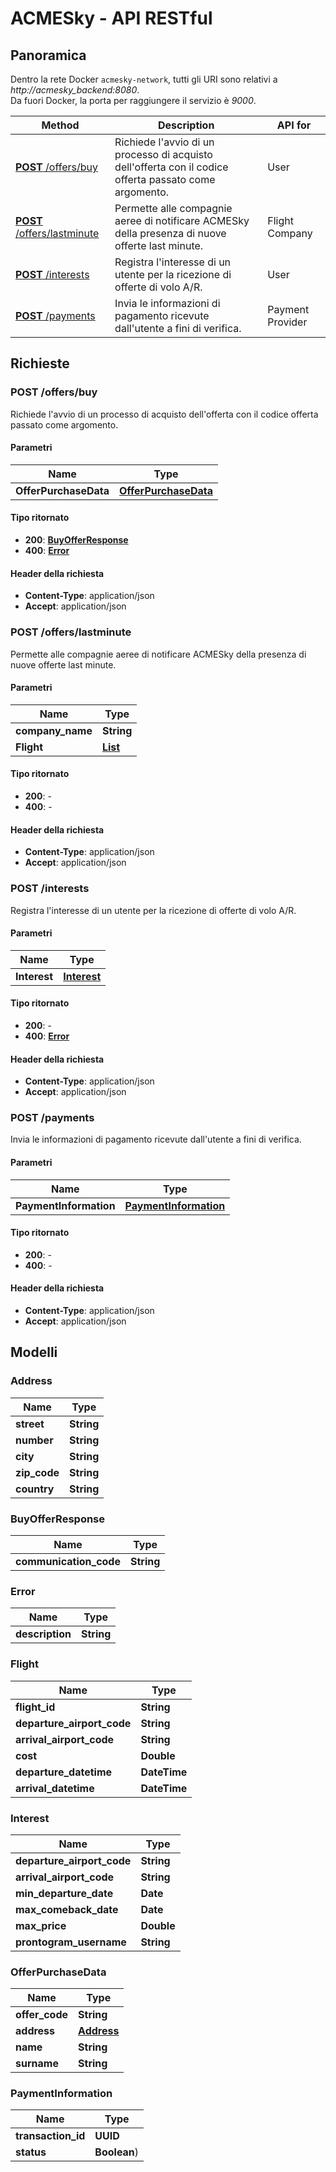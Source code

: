 # ACMESky - API RESTful

## Panoramica

Dentro la rete Docker `acmesky-network`, tutti gli URI sono relativi a *http://acmesky_backend:8080*.  
Da fuori Docker, la porta per raggiungere il servizio è *9000*.

| Method                                                 | Description                                                                                            | API for          |
|--------------------------------------------------------|--------------------------------------------------------------------------------------------------------|------------------|
| [**POST** /offers/buy](#buyoffer)                      | Richiede l'avvio di un processo di acquisto dell'offerta con il codice offerta passato come argomento. | User             |
| [**POST** /offers/lastminute](#publishlastminuteoffer) | Permette alle compagnie aeree di notificare ACMESky della presenza di nuove offerte last minute.       | Flight Company   |
| [**POST** /interests](#registerinterest)               | Registra l'interesse di un utente per la ricezione di offerte di volo A/R.                             | User             |
| [**POST** /payments](#sendpaymentinformation)          | Invia le informazioni di pagamento ricevute dall'utente a fini di verifica.                            | Payment Provider |

## Richieste

<a name="buyOffer"></a>
### **POST** /offers/buy
Richiede l'avvio di un processo di acquisto dell'offerta con il codice offerta passato come argomento.

#### Parametri

| Name                  | Type                                                 |
|-----------------------|------------------------------------------------------|
| **OfferPurchaseData** | [**OfferPurchaseData**](#offerpurchasedata) |

#### Tipo ritornato

- **200**: [**BuyOfferResponse**](#buyofferresponse)
- **400**: [**Error**](#error)

#### Header della richiesta

- **Content-Type**: application/json
- **Accept**: application/json

<a name="publishLastMinuteOffer"></a>
### **POST** /offers/lastminute
Permette alle compagnie aeree di notificare ACMESky della presenza di nuove offerte last minute.

#### Parametri

| Name              | Type                         |
|-------------------|------------------------------|
| **company\_name** | **String**                   |
| **Flight**        | [**List<Flight>**](#flight) |

#### Tipo ritornato

- **200**: -
- **400**: -

#### Header della richiesta

- **Content-Type**: application/json
- **Accept**: application/json

<a name="registerInterest"></a>
### **POST** /interests
Registra l'interesse di un utente per la ricezione di offerte di volo A/R.

#### Parametri

| Name         | Type                               |
|--------------|------------------------------------|
| **Interest** | [**Interest**](#interest) |

#### Tipo ritornato
- **200**: -
- **400**: [**Error**](#error)

#### Header della richiesta

- **Content-Type**: application/json
- **Accept**: application/json

<a name="sendPaymentInformation"></a>
### **POST** /payments
Invia le informazioni di pagamento ricevute dall'utente a fini di verifica.

#### Parametri

| Name                   | Type                                                   |
|------------------------|--------------------------------------------------------|
| **PaymentInformation** | [**PaymentInformation**](#paymentinformation) |

#### Tipo ritornato

- **200**: -
- **400**: -

#### Header della richiesta

- **Content-Type**: application/json
- **Accept**: application/json

## Modelli

<a name="address"></a>
### Address

| Name          | Type       |
|---------------|------------|
| **street**    | **String** |
| **number**    | **String** |
| **city**      | **String** |
| **zip\_code** | **String** |
| **country**   | **String** |

<a name="buyofferresponse"></a>
### BuyOfferResponse

| Name                    | Type       |
|-------------------------|------------|
| **communication\_code** | **String** |

<a name="error"></a>
### Error

| Name            | Type       |
|-----------------|------------|
| **description** | **String** |

<a name="flight"></a>
### Flight

| Name                         | Type         |
|------------------------------|--------------|
| **flight\_id**               | **String**   |
| **departure\_airport\_code** | **String**   |
| **arrival\_airport\_code**   | **String**   |
| **cost**                     | **Double**   |
| **departure\_datetime**      | **DateTime** |
| **arrival\_datetime**        | **DateTime** |

<a name="interest"></a>
### Interest

| Name                         | Type       |
|------------------------------|------------|
| **departure\_airport\_code** | **String** |
| **arrival\_airport\_code**   | **String** |
| **min\_departure\_date**     | **Date**   |
| **max\_comeback\_date**      | **Date**   |
| **max\_price**               | **Double** |
| **prontogram\_username**     | **String** |

<a name="offerpurchasedata"></a>
### OfferPurchaseData

| Name            | Type                      |
|-----------------|---------------------------|
| **offer\_code** | **String**                |
| **address**     | [**Address**](#address) |
| **name**        | **String**                |
| **surname**     | **String**                |

<a name="paymentinformation"></a>
### PaymentInformation

| Name                | Type         |
|---------------------|--------------|
| **transaction\_id** | **UUID**     |
| **status**          | **Boolean**) |
